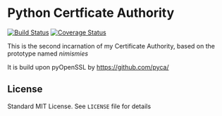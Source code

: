 # Python Certficate Authority

[![Build Status](https://travis-ci.org/kimvais/ca.svg?branch=master)](https://travis-ci.org/kimvais/ca) [![Coverage Status](https://img.shields.io/coveralls/kimvais/ca.svg)](https://coveralls.io/r/kimvais/ca?branch=master)


This is the second incarnation of my Certificate Authority, based on the prototype named *nimismies*

It is build upon pyOpenSSL by https://github.com/pyca/

## License

Standard MIT License. See `LICENSE` file for details
